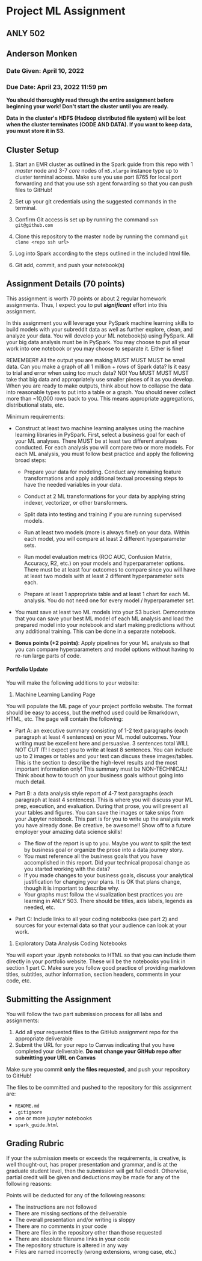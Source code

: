 # Project ML Assignment

## ANLY 502

## Anderson Monken

### Date Given: April 10, 2022

### Due Date: April 23, 2022 11:59 pm

**You should thoroughly read through the entire assignment before beginning your work! Don't start the cluster until you are ready.**

**Data in the cluster's HDFS (Hadoop distributed file system) will be lost when the cluster terminates (CODE AND DATA). If you want to keep data, you must store it in S3.**

## Cluster Setup

1.  Start an EMR cluster as outlined in the Spark guide from this repo with 1 *master* node and 3-7 *core* nodes of `m5.xlarge` instance type up to cluster terminal access. Make sure you use port 8765 for local port forwarding and that you use ssh agent forwarding so that you can push files to GitHub!

2.  Set up your git credentials using the suggested commands in the terminal.

3.  Confirm Git access is set up by running the command `ssh git@github.com`

4.  Clone this repository to the master node by running the command `git clone <repo ssh url>`

5.  Log into Spark according to the steps outlined in the included html file.

6.  Git add, commit, and push your notebook(s)

## Assignment Details (70 points)

This assignment is worth 70 points or about 2 regular homework assignments. Thus, I expect you to put ***significant*** effort into this assignment.

In this assignment you will leverage your PySpark machine learning skills to build models with your subreddit data as well as further explore, clean, and analyze your data. You will develop your ML notebook(s) using PySpark. All your big data analysis must be in PySpark. You may choose to put all your work into one notebook or you may choose to separate it. Either is fine!

REMEMBER!! All the output you are making MUST MUST MUST be small data. Can you make a graph of all 1 million + rows of Spark data? Is it easy to trial and error when using too much data? NO! You MUST MUST MUST take that big data and appropriately use smaller pieces of it as you develop. When you are ready to make outputs, think about how to collapse the data into reasonable types to put into a table or a graph. You should never collect more than \~10,000 rows back to you. This means appropriate aggregations, distributional stats, etc.

Minimum requirements:

-   Construct at least two machine learning analyses using the machine learning libraries in PySpark. First, select a business goal for each of your ML analyses. There MUST be at least two different analyses conducted. For each analysis you will compare two or more models. For each ML analysis, you must follow best practice and apply the following broad steps:

    -   Prepare your data for modeling. Conduct any remaining feature transformations and apply additional textual processing steps to have the needed variables in your data.

    -   Conduct at 2 ML transformations for your data by applying string indexer, vectorizer, or other transformers.

    -   Split data into testing and training if you are running supervised models.

    -   Run at least two models (more is always fine!) on your data. Within each model, you will compare at least 2 different hyperparameter sets.

    -   Run model evaluation metrics (ROC AUC, Confusion Matrix, Accuracy, R2, etc.) on your models and hyperparameter options. There must be at least four outcomes to compare since you will have at least two models with at least 2 different hyperparameter sets each.

    -   Prepare at least 1 appropriate table and at least 1 chart for each ML analysis. You do not need one for every model / hyperparameter set.

-   You must save at least two ML models into your S3 bucket. Demonstrate that you can save your best ML model of each ML analysis and load the prepared model into your notebook and start making predictions without any additional training. This can be done in a separate notebook.

-   **Bonus points (+2 points)**: Apply pipelines for your ML analysis so that you can compare hyperparameters and model options without having to re-run large parts of code.

#### Portfolio Update

You will make the following additions to your website:

1.  Machine Learning Landing Page

You will populate the ML page of your project portfolio website. The format should be easy to access, but the method used could be Rmarkdown, HTML, etc. The page will contain the following:

-   Part A: an executive summary consisting of 1-2 text paragraphs (each paragraph at least 4 sentences) on your ML model outcomes. Your writing must be excellent here and persuasive. 3 sentences total WILL NOT CUT IT! I expect you to write at least 8 sentences. You can include up to 2 images or tables and your text can discuss these images/tables. This is the section to describe the high-level results and the most important information only! This summary must be NON-TECHNICAL! Think about how to touch on your business goals without going into much detail.

-   Part B: a data analysis style report of 4-7 text paragraphs (each paragraph at least 4 sentences). This is where you will discuss your ML prep, execution, and evaluation. During that prose, you will present all your tables and figures. You can save the images or take snips from your Jupyter notebook. This part is for you to write up the analysis work you have already done. Be creative, be awesome!! Show off to a future employer your amazing data science skills!

    -   The flow of the report is up to you. Maybe you want to split the text by business goal or organize the prose into a data journey story.
    -   You must reference all the business goals that you have accomplished in this report. Did your technical proposal change as you started working with the data?
    -   If you made changes to your business goals, discuss your analytical justification for changing your plans. It is OK that plans change, though it is important to describe why.
    -   Your graphs must follow the visualization best practices you are learning in ANLY 503. There should be titles, axis labels, legends as needed, etc.

-   Part C: Include links to all your coding notebooks (see part 2) and sources for your external data so that your audience can look at your work.

1.  Exploratory Data Analysis Coding Notebooks

You will export your .ipynb notebooks to HTML so that you can include them directly in your portfolio website. These will be the notebooks you link in section 1 part C. Make sure you follow good practice of providing markdown titles, subtitles, author information, section headers, comments in your code, etc.

## Submitting the Assignment

You will follow the two part submission process for all labs and assignments:

1.  Add all your requested files to the GitHub assignment repo for the appropriate deliverable
2.  Submit the URL for your repo to Canvas indicating that you have completed your deliverable. **Do not change your GitHub repo after submitting your URL on Canvas**

Make sure you commit **only the files requested**, and push your repository to GitHub!

The files to be committed and pushed to the repository for this assignment are:

-   `README.md`
-   `.gitignore`
-   one or more jupyter notebooks
-   `spark_guide.html`

## Grading Rubric

If your the submission meets or exceeds the requirements, is creative, is well thought-out, has proper presentation and grammar, and is at the graduate student level, then the submission will get full credit. Otherwise, partial credit will be given and deductions may be made for any of the following reasons:

Points will be deducted for any of the following reasons:

-   The instructions are not followed
-   There are missing sections of the deliverable
-   The overall presentation and/or writing is sloppy
-   There are no comments in your code
-   There are files in the repository other than those requested
-   There are absolute filename links in your code
-   The repository structure is altered in any way
-   Files are named incorrectly (wrong extensions, wrong case, etc.)
